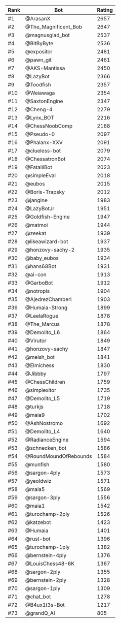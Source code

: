 Rank|Bot|Rating
---|---|---
#1|@ArasanX|2657
#2|@The_Magnificent_Bob|2647
#3|@magnusglad_bot|2537
#4|@BitByByte|2536
#5|@expositor|2481
#6|@pawn_git|2461
#7|@AKS-Mantissa|2450
#8|@LazyBot|2366
#9|@Toodfish|2357
#10|@Weiawaga|2354
#11|@SaxtonEngine|2347
#12|@Cheng-4|2279
#13|@Lynx_BOT|2216
#14|@ChessNoobComp|2188
#15|@Pseudo-0|2097
#16|@Phalanx-XXV|2091
#17|@clueless-bot|2079
#18|@ChessatronBot|2074
#19|@FataliiBot|2023
#20|@simpleEval|2018
#21|@eubos|2015
#22|@Boris-Trapsky|2012
#23|@jangine|1983
#24|@LazyBotJr|1951
#25|@Goldfish-Engine|1947
#26|@matmoi|1944
#27|@zeekat|1939
#28|@likeawizard-bot|1937
#29|@honzovy-sachy-2|1935
#30|@baby_eubos|1934
#31|@hans68Bot|1931
#32|@ai-con|1913
#33|@GarboBot|1912
#34|@notropis|1904
#35|@AjedrezChamberi|1903
#36|@Humaia-Strong|1899
#37|@LeelaRogue|1878
#38|@The_Marcus|1878
#39|@Demolito_L6|1864
#40|@Virutor|1849
#41|@honzovy-sachy|1847
#42|@melsh_bot|1841
#43|@Elmichess|1830
#44|@Jibbby|1797
#45|@ChessChildren|1759
#46|@simplexitor|1735
#47|@Demolito_L5|1719
#48|@turkjs|1718
#49|@maia9|1702
#50|@AshNostromo|1692
#51|@Demolito_L4|1640
#52|@RadianceEngine|1594
#53|@schnecken_bot|1586
#54|@RoundMoundOfRebounds|1584
#55|@munfish|1580
#56|@sargon-4ply|1573
#57|@yeoldwiz|1571
#58|@maia5|1569
#59|@sargon-3ply|1556
#60|@maia1|1542
#61|@turochamp-2ply|1526
#62|@katzebot|1423
#63|@Humaia|1401
#64|@rust-bot|1396
#65|@turochamp-1ply|1382
#66|@bernstein-4ply|1376
#67|@LouisChess48-6K|1367
#68|@sargon-2ply|1355
#69|@bernstein-2ply|1328
#70|@sargon-1ply|1309
#71|@chat_bot|1278
#72|@B4ux1t3s-Bot|1217
#73|@grandQ_AI|805
